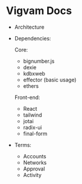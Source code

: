 # Vigvam Docs

- Architecture

- Dependencies:

  Core:

  - bignumber.js
  - dexie
  - kdbxweb
  - effector (basic usage)
  - ethers

  Front-end:

  - React
  - tailwind
  - jotai
  - radix-ui
  - final-form

- Terms:
  - Accounts
  - Networks
  - Approval
  - Activity
